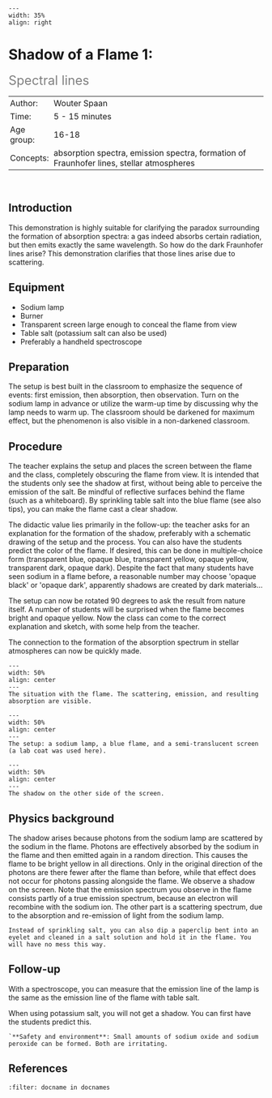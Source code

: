 ```{figure} ../../figures/ready.png
---
width: 35%
align: right
```

# Shadow of a Flame 1: 
<span style="font-size: 25px; color: gray;">Spectral lines</span>

<table style="width: 100%; border-collapse: collapse; border: none;">
    <tr style="background-color: var(--background-color);">  
        <td style="text-align: left; padding: 3px; border: none; color: var(--text-color)">Author:</td>
        <td style="text-align: left; padding: 3px; border: none; color: var(--text-color)">Wouter Spaan</td>
    </tr>
    <tr style="background-color: var(--background-color);"> 
        <td style="text-align: left; padding: 3px; border: none; color: var(--text-color)">Time:</td>
        <td style="text-align: left; padding: 3px; border: none; color: var(--text-color)">5 - 15 minutes</td>
    </tr>
    <tr style="background-color: var(--background-color);"> 
        <td style="text-align: left; padding: 3px; border: none; color: var(--text-color)">Age group:</td>
        <td style="text-align: left; padding: 3px; border: none; color: var(--text-color)">16-18</td>
    </tr>
    <tr style="background-color: var(--background-color);"> 
        <td style="text-align: left; padding: 3px; border: none; color: var(--text-color)">Concepts:</td>
        <td style="text-align: left; padding: 3px; border: none; color: var(--text-color)">absorption spectra, emission spectra, formation of Fraunhofer lines, stellar atmospheres</td>
    </tr>
</table><br>


## Introduction
This demonstration is highly suitable for clarifying the paradox surrounding the formation of absorption spectra: a gas indeed absorbs certain radiation, but then emits exactly the same wavelength. So how do the dark Fraunhofer lines arise? This demonstration clarifies that those lines arise due to scattering.

## Equipment
* Sodium lamp
* Burner
* Transparent screen large enough to conceal the flame from view
* Table salt (potassium salt can also be used)
* Preferably a handheld spectroscope

## Preparation
The setup is best built in the classroom to emphasize the sequence of events: first emission, then absorption, then observation. Turn on the sodium lamp in advance or utilize the warm-up time by discussing why the lamp needs to warm up. The classroom should be darkened for maximum effect, but the phenomenon is also visible in a non-darkened classroom.

## Procedure
The teacher explains the setup and places the screen between the flame and the class, completely obscuring the flame from view. It is intended that the students only see the shadow at first, without being able to perceive the emission of the salt. Be mindful of reflective surfaces behind the flame (such as a whiteboard). By sprinkling table salt into the blue flame (see also tips), you can make the flame cast a clear shadow.

The didactic value lies primarily in the follow-up: the teacher asks for an explanation for the formation of the shadow, preferably with a schematic drawing of the setup and the process. You can also have the students predict the color of the flame. If desired, this can be done in multiple-choice form (transparent blue, opaque blue, transparent yellow, opaque yellow, transparent dark, opaque dark). Despite the fact that many students have seen sodium in a flame before, a reasonable number may choose 'opaque black' or 'opaque dark', apparently shadows are created by dark materials...

The setup can now be rotated 90 degrees to ask the result from nature itself. A number of students will be surprised when the flame becomes bright and opaque yellow. Now the class can come to the correct explanation and sketch, with some help from the teacher.

The connection to the formation of the absorption spectrum in stellar atmospheres can now be quickly made.


```{figure} demo33_figure1.jpg
---
width: 50%
align: center
---
The situation with the flame. The scattering, emission, and resulting absorption are visible.
```

```{figure} demo33_figure2.jpg
---
width: 50%
align: center
---
The setup: a sodium lamp, a blue flame, and a semi-translucent screen (a lab coat was used here).
```

```{figure} demo33_figure3.jpg
---
width: 50%
align: center
---
The shadow on the other side of the screen.
```
## Physics background
The shadow arises because photons from the sodium lamp are scattered by the sodium in the flame. Photons are effectively absorbed by the sodium in the flame and then emitted again in a random direction. This causes the flame to be bright yellow in all directions. Only in the original direction of the photons are there fewer after the flame than before, while that effect does not occur for photons passing alongside the flame. We observe a shadow on the screen.
Note that the emission spectrum you observe in the flame consists partly of a true emission spectrum, because an electron will recombine with the sodium ion. The other part is a scattering spectrum, due to the absorption and re-emission of light from the sodium lamp.

```{tip}
Instead of sprinkling salt, you can also dip a paperclip bent into an eyelet and cleaned in a salt solution and hold it in the flame. You will have no mess this way.
```
## Follow-up
With a spectroscope, you can measure that the emission line of the lamp is the same as the emission line of the flame with table salt.

When using potassium salt, you will not get a shadow. You can first have the students predict this.

```{warning}
`**Safety and environment**: Small amounts of sodium oxide and sodium peroxide can be formed. Both are irritating.
```
## References
```{bibliography}
:filter: docname in docnames
```